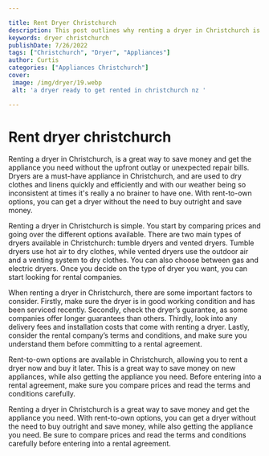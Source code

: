 ```yaml
---

title: Rent Dryer Christchurch
description: This post outlines why renting a dryer in Christchurch is a great way to save money and get the appliance you need, and encourages you to read on to find out more.
keywords: dryer christchurch
publishDate: 7/26/2022
tags: ["Christchurch", "Dryer", "Appliances"]
author: Curtis
categories: ["Appliances Christchurch"]
cover: 
 image: /img/dryer/19.webp
 alt: 'a dryer ready to get rented in christchurch nz '

---
```


# Rent dryer christchurch

Renting a dryer in Christchurch, is a great way to save money and get the appliance you need without the upfront outlay or unexpected repair bills. Dryers are a must-have appliance in Christchurch, and are used to dry clothes and linens quickly and efficiently and with our weather being so inconsistent at times it's really a no brainer to have one. With rent-to-own options, you can get a dryer without the need to buy outright and save money. 

Renting a dryer in Christchurch is simple. You start by comparing prices and going over the different options available. There are two main types of dryers available in Christchurch: tumble dryers and vented dryers. Tumble dryers use hot air to dry clothes, while vented dryers use the outdoor air and a venting system to dry clothes. You can also choose between gas and electric dryers. Once you decide on the type of dryer you want, you can start looking for rental companies. 

When renting a dryer in Christchurch, there are some important factors to consider. Firstly, make sure the dryer is in good working condition and has been serviced recently. Secondly, check the dryer’s guarantee, as some companies offer longer guarantees than others. Thirdly, look into any delivery fees and installation costs that come with renting a dryer. Lastly, consider the rental company’s terms and conditions, and make sure you understand them before committing to a rental agreement. 

Rent-to-own options are available in Christchurch, allowing you to rent a dryer now and buy it later. This is a great way to save money on new appliances, while also getting the appliance you need. Before entering into a rental agreement, make sure you compare prices and read the terms and conditions carefully.

Renting a dryer in Christchurch is a great way to save money and get the appliance you need. With rent-to-own options, you can get a dryer without the need to buy outright and save money, while also getting the appliance you need. Be sure to compare prices and read the terms and conditions carefully before entering into a rental agreement.